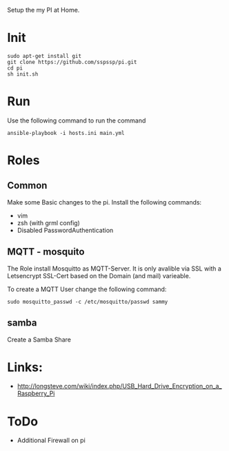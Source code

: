 Setup the my PI at Home.

# Init
```
sudo apt-get install git
git clone https://github.com/sspssp/pi.git
cd pi
sh init.sh
```

# Run
Use the following command to run the command

```
ansible-playbook -i hosts.ini main.yml
```



# Roles
## Common
Make some Basic changes to the pi. Install the following commands:

* vim
* zsh (with grml config)
* Disabled PasswordAuthentication

## MQTT - mosquito
The Role install Mosquitto as MQTT-Server. It is only avalible via SSL with a Letsencrypt SSL-Cert based on the Domain (and mail) varieable.

To create a MQTT User change the following command:

```
sudo mosquitto_passwd -c /etc/mosquitto/passwd sammy
```

## samba
Create a Samba Share

# Links:

* http://longsteve.com/wiki/index.php/USB_Hard_Drive_Encryption_on_a_Raspberry_Pi


# ToDo
* Additional Firewall on pi
